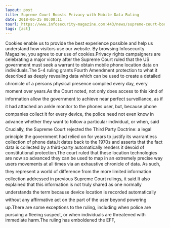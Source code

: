 ```yaml
---
layout: post
title: Supreme Court Boosts Privacy with Mobile Data Ruling
date: 2018-06-25 00:00:11
tourl: https://www.infosecurity-magazine.com:443/news/supreme-court-boosts-privacy/
tags: [act]
---
```

Cookies enable us to provide the best experience possible and help us understand how visitors use our website. By browsing Infosecurity Magazine, you agree to our use of cookies.Privacy rights campaigners are celebrating a major victory after the Supreme Court ruled that the US government must seek a warrant to obtain mobile phone location data on individuals.The 5-4 ruling grants Fourth Amendment protection to what it described as deeply revealing data which can be used to create a detailed chronicle of a persons physical presence compiled every day, every moment over years.As the Court noted, not only does access to this kind of information allow the government to achieve near perfect surveillance, as if it had attached an ankle monitor to the phones user, but, because phone companies collect it for every device, the police need not even know in advance whether they want to follow a particular individual, or when, said Crucially, the Supreme Court rejected the Third Party Doctrine: a legal principle the government had relied on for years to justify its warrantless collection of phone data.It dates back to the 1970s and asserts that the fact data is collected by a third-party automatically renders it devoid of constitutional protection.The court ruled that these location technologies are now so advanced they can be used to map in an extremely precise way users movements at all times via an exhaustive chronicle of data. As such, they represent a world of difference from the more limited information collection addressed in previous Supreme Court rulings, it said.It also explained that this information is not truly shared as one normally understands the term because device location is recorded automatically without any affirmative act on the part of the user beyond powering up.There are some exceptions to the ruling, including when police are pursuing a fleeing suspect, or when individuals are threatened with immediate harm.The ruling has emboldened the EFF, 